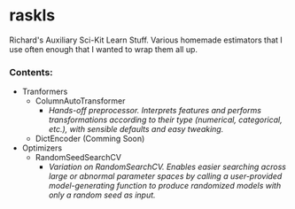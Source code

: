 # raskls
Richard's Auxiliary Sci-Kit Learn Stuff. Various homemade estimators that I use often enough that I wanted to wrap them all up.

### Contents:
  - Tranformers
    - ColumnAutoTransformer
      - _Hands-off preprocessor. Interprets features and performs transformations according to their type (numerical, categorical, etc.), with sensible defaults and easy tweaking._
    - DictEncoder (Comming Soon)
  - Optimizers
    - RandomSeedSearchCV
      - _Variation on RandomSearchCV. Enables easier searching across large or abnormal parameter spaces by calling a user-provided model-generating function to produce randomized models with only a random seed as input._
